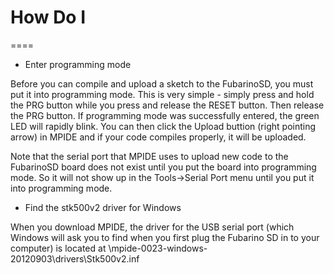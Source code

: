 # How Do I
====
* Enter programming mode

Before you can compile and upload a sketch to the FubarinoSD, you must put it into programming mode. This is very simple - simply press and hold the PRG button while you press and release the RESET button. Then release the PRG button. If programming mode was successfully entered, the green LED will rapidly blink. You can then click the Upload buttion (right pointing arrow) in MPIDE and if your code compiles properly, it will be uploaded.

Note that the serial port that MPIDE uses to upload new code to the FubarinoSD board does not exist until you put the board into programming mode. So it will not show up in the Tools->Serial Port menu until you put it into programming mode.

* Find the stk500v2 driver for Windows

When you download MPIDE, the driver for the USB serial port (which Windows will ask you to find when you first plug the Fubarino SD in to your computer) is located at \mpide-0023-windows-20120903\drivers\Stk500v2.inf

